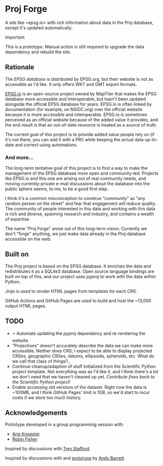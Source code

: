 # Proj Forge

A site like <epsg.io> with rich information about data in the Proj database,
except it's updated automatically.

> [!IMPORTANT]
>
> This is a prototype. Manual action is still required to upgrade the data
> dependency and rebuild the site.

## Rationale

The _EPSG database_ is distributed by EPSG.org, but their website is not as
accessible as I'd like. It only offers WKT and GMT export formats.

[EPSG.io](https://github.com/maptiler/epsg.io) is an open-source project owned
by MapTiler that makes the EPSG database more accessible and interoperable, but
hasn't been updated alongside the official EPSG database for years. EPSG.io is
often linked by documentation (for example, on NSIDC.org) over the official
website because it is more accessible and interoperable. EPSG.io is sometimes
perceived as an official website because of the added value it provides, and the
end result is that an out-of-date resource is treated as a source of truth.

The current goal of this project is to provide added value people rely on (if
it's not there, you can add it with a PR!) while keeping the actual data
up-to-date and correct using automations.

### And more...

The long-term tentative goal of this project is to find a way to make the
management of the EPSG database more open and community-led. Projects like
EPSG.io and this one are arising out of real community needs, and moving
currently-private e-mail discussions about the database into the public sphere
seems, to me, to be a good first step.

I think it's a common misconception to construe "community" as "any random
person on the street" and fear that engagement will reduce quality. The
community of people interested in this data and working with this data is rich
and diverse, spanning research and industry, and contains a wealth of expertise.

The name "Proj Forge" arose out of this long-term vision. Currently we don't
"forge" anything, we just make data already in the _Proj_ database accessible on
the web.

## Built on

The _Proj_ project is based on the EPSG database. It enriches the data and
redistributes it as a SQLite3 database. Open source language bindings are built
on top of this, and our project uses _pyproj_ to work with the data within
Python.

_Jinja_ is used to render HTML pages from templates for each CRS.

GitHub Actions and GitHub Pages are used to build and host the ~13,000 output
HTML pages.

## TODO

- :star: Automate updating the _pyproj_ dependency and re-rendering the website.
- "Projections" doesn't accurately describe the data we can make more
  accessible. Neither does CRS; I expect to be able to display projected CRSes,
  geographic CRSes, datums, ellipsoids, spheroids, etc. What do we call that
  class of things?\_
- Continue cleanup/adaption of stuff initialized from the Scientific Python
  project template. Not everything was as I'd like it, and I think there's a lot
  we don't need that we haven't cleaned up yet. _Contribute fixes back to the
  Scientific Python project!_
- Enable accessing old versions of the dataset. Right now the data is ~100MB,
  and I think GitHub Pages' limit is 1GB, so we'd start to incur costs if we
  store too much history.

## Acknowledgements

Prototype developed in a group programming session with:

- [Arie Knoester](https://github.com/arieknoester)
- [Robin Fisher](https://github.com/itsarobin)

Inspired by discussions with [Trey Stafford](https://github.com/trey-stafford/).

Inspired by discussions with and
[prototype](https://github.com/andypbarrett/epsg-site-demo) by
[Andy Barrett](https://github.com/andypbarrett).
